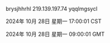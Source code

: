 brysjhhrhl 219.139.197.74 yqqlmgsycl

2024年 10月 28日 星期一 17:00:01 CST

2024年 10月 28日 星期一 09:00:01 GMT
